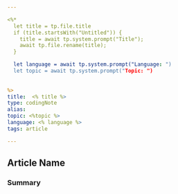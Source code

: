 ```yaml
---

<%*
  let title = tp.file.title
  if (title.startsWith("Untitled")) {
    title = await tp.system.prompt("Title");
    await tp.file.rename(title);
  } 

  let language = await tp.system.prompt("Language: ")
  let topic = await tp.system.prompt("Topic: ")
  
  
%>
title:  <% title %>
type: codingNote
alias:
topic: <%topic %> 
language: <% language %>
tags: article

---
```




## Article Name





### Summary

